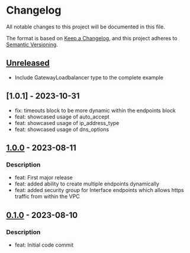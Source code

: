 # Changelog
All notable changes to this project will be documented in this file.

The format is based on [Keep a Changelog](https://keepachangelog.com/en/1.0.0/),
and this project adheres to [Semantic Versioning](https://semver.org/spec/v2.0.0.html).

## [Unreleased]
- Include GatewayLoadbalancer type to the complete example

## [1.0.1] - 2023-10-31
- fix: timeouts block to be more dynamic within the endpoints block
- feat: showcased usage of auto_accept
- feat: showcased usage of ip_address_type
- feat: showcased usage of dns_options

## [1.0.0] - 2023-08-11
### Description
- feat: First major release
- feat: added ability to create multiple endpoints dynamically
- feat: added security group for Interface endpoints which allows https traffic from within the VPC

## [0.1.0] - 2023-08-10
### Description
- feat: Initial code commit

[Unreleased]: https://github.com/boldlink/terraform-aws-vpc-endpoints/compare/1.0.0...HEAD

[1.0.0]: https://github.com/boldlink/terraform-aws-vpc-endpoints/releases/tag/1.0.0
[0.1.0]: https://github.com/boldlink/terraform-aws-vpc-endpoints/releases/tag/0.1.0
